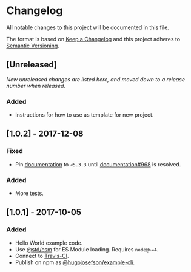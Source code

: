 # Changelog

All notable changes to this project will be documented in this file.

The format is based on [Keep a Changelog](http://keepachangelog.com/en/1.0.0/)
and this project adheres to [Semantic Versioning](http://semver.org/spec/v2.0.0.html).

## [Unreleased]

_New unreleased changes are listed here, and moved down to a release number when released._

### Added

- Instructions for how to use as template for new project.

## [1.0.2] - 2017-12-08

### Fixed

- Pin [documentation](https://www.npmjs.com/package/documentation) to `<5.3.3` until [documentation#968](https://github.com/documentationjs/documentation/pull/968) is resolved.

### Added

- More tests.

## [1.0.1] - 2017-10-05

### Added

- Hello World example code.
- Use [@std/esm](https://www.npmjs.com/package/@std/esm) for ES Module loading. Requires `node@>=4`.
- Connect to [Travis-CI](https://travis-ci.org/hugojosefson/nodejs-example-cli).
- Publish on npm as [@hugojosefson/example-cli](https://npmjs.com/package/@hugojosefson/example-cli).

